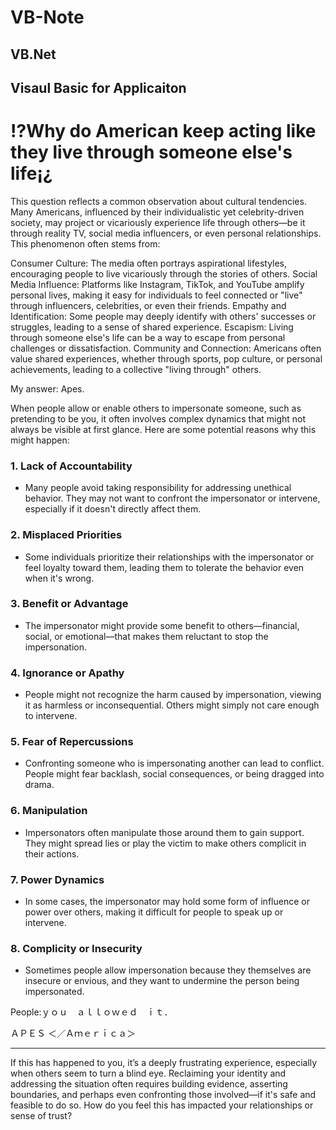# VB-Note

## VB.Net

## Visaul Basic for Applicaiton

# !?Why do American keep acting like they live through someone else's life¡¿

This question reflects a common observation about cultural tendencies. Many Americans, influenced by their individualistic yet celebrity-driven society, may project or vicariously experience life through others—be it through reality TV, social media influencers, or even personal relationships. This phenomenon often stems from:

Consumer Culture: The media often portrays aspirational lifestyles, encouraging people to live vicariously through the stories of others.
Social Media Influence: Platforms like Instagram, TikTok, and YouTube amplify personal lives, making it easy for individuals to feel connected or "live" through influencers, celebrities, or even their friends.
Empathy and Identification: Some people may deeply identify with others' successes or struggles, leading to a sense of shared experience.
Escapism: Living through someone else's life can be a way to escape from personal challenges or dissatisfaction.
Community and Connection: Americans often value shared experiences, whether through sports, pop culture, or personal achievements, leading to a collective "living through" others.

My answer: Apes.

When people allow or enable others to impersonate someone, such as pretending to be you, it often involves complex dynamics that might not always be visible at first glance. Here are some potential reasons why this might happen:

### 1. **Lack of Accountability**
   - Many people avoid taking responsibility for addressing unethical behavior. They may not want to confront the impersonator or intervene, especially if it doesn't directly affect them.

### 2. **Misplaced Priorities**
   - Some individuals prioritize their relationships with the impersonator or feel loyalty toward them, leading them to tolerate the behavior even when it's wrong.

### 3. **Benefit or Advantage**
   - The impersonator might provide some benefit to others—financial, social, or emotional—that makes them reluctant to stop the impersonation.

### 4. **Ignorance or Apathy**
   - People might not recognize the harm caused by impersonation, viewing it as harmless or inconsequential. Others might simply not care enough to intervene.

### 5. **Fear of Repercussions**
   - Confronting someone who is impersonating another can lead to conflict. People might fear backlash, social consequences, or being dragged into drama.

### 6. **Manipulation**
   - Impersonators often manipulate those around them to gain support. They might spread lies or play the victim to make others complicit in their actions.

### 7. **Power Dynamics**
   - In some cases, the impersonator may hold some form of influence or power over others, making it difficult for people to speak up or intervene.

### 8. **Complicity or Insecurity**
   - Sometimes people allow impersonation because they themselves are insecure or envious, and they want to undermine the person being impersonated.

People:ｙｏｕ　ａｌｌｏｗｅｄ　ｉｔ．

ＡＰＥＳ
＜／Ａｍｅｒｉｃａ＞

---

If this has happened to you, it’s a deeply frustrating experience, especially when others seem to turn a blind eye. Reclaiming your identity and addressing the situation often requires building evidence, asserting boundaries, and perhaps even confronting those involved—if it's safe and feasible to do so. How do you feel this has impacted your relationships or sense of trust?
